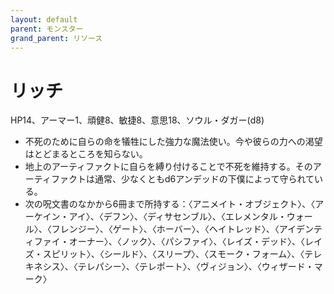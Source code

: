 ```yaml
---
layout: default
parent: モンスター
grand_parent: リソース
---
```


# リッチ

HP14、アーマー1、頑健8、敏捷8、意思18、ソウル・ダガー(d8)

- 不死のために自らの命を犠牲にした強力な魔法使い。今や彼らの力への渇望はとどまるところを知らない。
- 地上のアーティファクトに自らを縛り付けることで不死を維持する。そのアーティファクトは通常、少なくともd6アンデッドの下僕によって守られている。
- 次の呪文書のなかから6冊まで所持する：〈アニメイト・オブジェクト〉、〈アーケイン・アイ〉、〈デフン〉、〈ディサセンブル〉、〈エレメンタル・ウォール〉、〈フレンジー〉、〈ゲート〉、〈ホーバー〉、〈ヘイトレッド〉、〈アイデンティファイ・オーナー〉、〈ノック〉、〈パシファイ〉、〈レイズ・デッド〉、〈レイズ・スピリット〉、〈シールド〉、〈スリープ〉、〈スモーク・フォーム〉、〈テレキネシス〉、〈テレパシー〉、〈テレポート〉、〈ヴィジョン〉、〈ウィザード・マーク〉

